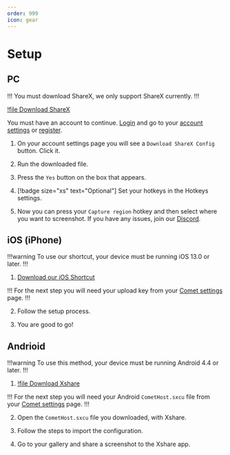 ```yaml
---
order: 999
icon: gear
---
```


# Setup

## PC
!!!
You must download ShareX, we only support ShareX currently.
!!!

[!file Download ShareX](https://github.com/ShareX/ShareX/releases/download/v15.0.0/ShareX-15.0.0-setup.exe)

You must have an account to continue. [Login](https://cometbot.info/login) and go to your [account settings](https://cometbot.info/register) or [register](https://cometbot.info/register).


1. On your account settings page you will see a `Download ShareX Config` button. Click it.

2. Run the downloaded file.

3. Press the `Yes` button on the box that appears.

4. [!badge size="xs" text="Optional"] Set your hotkeys in the Hotkeys settings.

5. Now you can press your `Capture region` hotkey and then select where you want to screenshot. If you have any issues, join our [Discord](https://discord.gg/HwsrU26j).

## iOS (iPhone)
!!!warning
To use our shortcut, your device must be running iOS 13.0 or later.
!!!

1. [Download our iOS Shortcut](https://www.icloud.com/shortcuts/ab36fb52ad824f8bb1f12aadf487b46e)

!!!
For the next step you will need your upload key from your [Comet settings](https://cometbot.info/settings) page.
!!!

2. Follow the setup process.

3. You are good to go!

## Andrioid
!!!warning
To use this method, your device must be running Android 4.4 or later.
!!!

1. [!file Download Xshare](https://github.com/tsudoko/xshare/releases/download/0.4.1/xshare.apk)

!!!
For the next step you will need your Android `CometHost.sxcu` file from your [Comet settings](https://cometbot.info/settings) page.
!!!

2. Open the `CometHost.sxcu` file you downloaded, with Xshare.

3. Follow the steps to import the configuration.

4. Go to your gallery and share a screenshot to the Xshare app.
